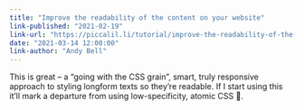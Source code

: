 ```yaml
---
title: "Improve the readability of the content on your website"
link-published: "2021-02-19"
link-url: "https://piccalil.li/tutorial/improve-the-readability-of-the-content-on-your-website"
date: "2021-03-14 12:00:00"
link-author: "Andy Bell"
---
```



This is great – a “going with the CSS grain”, smart, truly responsive approach to styling longform texts so they’re readable. If I start using this it’ll mark a departure from using low-specificity, atomic CSS <span role="img" aria-label="Thinking">🤔</span>.



